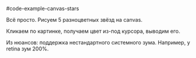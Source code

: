 #code-example-canvas-stars

Всё просто. Рисуем 5 разноцветных звёзд на canvas.

Кликаем по картинке, получаем цвет из-под курсора, выводим его.

Из нюансов: поддержка нестандартного системного зума. Например, у retina зум 200%.
